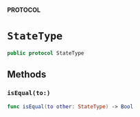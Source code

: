 **PROTOCOL**

# `StateType`

```swift
public protocol StateType
```

## Methods
### `isEqual(to:)`

```swift
func isEqual(to other: StateType) -> Bool
```
